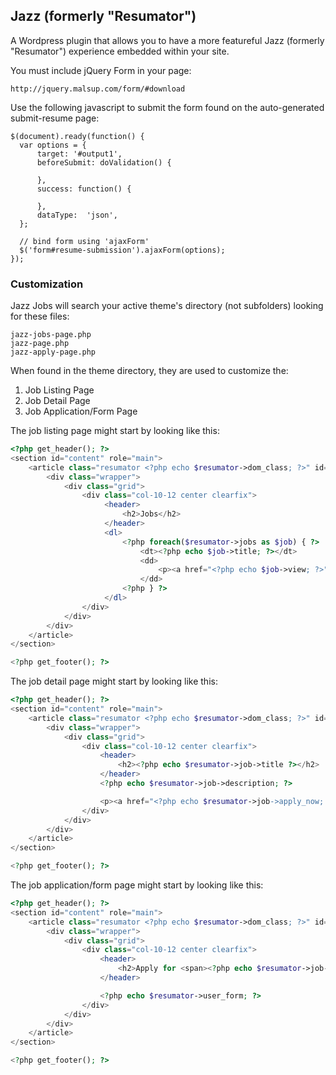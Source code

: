 ## Jazz (formerly "Resumator")

A Wordpress plugin that allows you to have a more featureful Jazz (formerly "Resumator") experience embedded within your site.

You must include jQuery Form in your page:

    http://jquery.malsup.com/form/#download

Use the following javascript to submit the form found on the auto-generated submit-resume page:

    $(document).ready(function() {
      var options = {
          target: '#output1',
          beforeSubmit: doValidation() {

          },
          success: function() {

          },
          dataType:  'json',
      };

      // bind form using 'ajaxForm'
      $('form#resume-submission').ajaxForm(options);
    });

### Customization

Jazz Jobs will search your active theme's directory (not subfolders) looking for these files:

	jazz-jobs-page.php
	jazz-page.php
	jazz-apply-page.php

When found in the theme directory, they are used to customize the:

1. Job Listing Page
2. Job Detail Page
3. Job Application/Form Page

The job listing page might start by looking like this:

```php
<?php get_header(); ?>
<section id="content" role="main">
    <article class="resumator <?php echo $resumator->dom_class; ?>" id="resumator-<?php echo $resumator->dom_id; ?>">
        <div class="wrapper">
            <div class="grid">
                <div class="col-10-12 center clearfix">
                     <header>
                         <h2>Jobs</h2>
                     </header>
                     <dl>
                         <?php foreach($resumator->jobs as $job) { ?>
                             <dt><?php echo $job->title; ?></dt>
                             <dd>
                                 <p><a href="<?php echo $job->view; ?>">View</a> / <a href="<?php echo $job->apply_now; ?>">Apply Now</a></p>
                             </dd>
                         <?php } ?>
                     </dl>
                </div>
            </div>
        </div>
    </article>
</section>

<?php get_footer(); ?>
```

The job detail page might start by looking like this:

```php
<?php get_header(); ?>
<section id="content" role="main">
    <article class="resumator <?php echo $resumator->dom_class; ?>" id="resumator-<?php echo $resumator->dom_id; ?>">
        <div class="wrapper">
            <div class="grid">
                <div class="col-10-12 center clearfix">
                    <header>
                        <h2><?php echo $resumator->job->title ?></h2>
                    </header>
                    <?php echo $resumator->job->description; ?>

                    <p><a href="<?php echo $resumator->job->apply_now; ?>">Apply Now</a></p>
                </div>
            </div>
        </div>
    </article>
</section>

<?php get_footer(); ?>
```

The job application/form page might start by looking like this:

```php
<?php get_header(); ?>
<section id="content" role="main">
    <article class="resumator <?php echo $resumator->dom_class; ?>" id="resumator-<?php echo $resumator->dom_id; ?>">
        <div class="wrapper">
            <div class="grid">
                <div class="col-10-12 center clearfix">
                    <header>
                        <h2>Apply for <span><?php echo $resumator->job->title; ?></span></h2>
                    </header>

                    <?php echo $resumator->user_form; ?>
                </div>
            </div>
        </div>
    </article>
</section>

<?php get_footer(); ?>
```